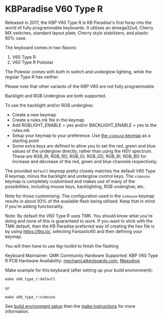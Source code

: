 KBParadise V60 Type R
======================

Released in 2017, the KBP V60 Type R is KB Paradise's first foray into the world of fully programmable keyboards. It utilizes an atmega32u4, Cherry MX switches, standard layout plate, Cherry style stabilizers, and plastic 60% case.

The keyboard comes in two flavors:
1. V60 Type R
2. V60 Type R Polestar

The Polestar comes with both in switch and underglow lighting, while the regular Type R has neither.

Please note that other variants of the KBP V60 are not fully programmable.

Backlight and RGB Underglow are both supported.

To use the backlight and/or RGB underglow:
* Create a new keymap
* Create a rules.mk file in the keymap
* Add RGBLIGHT_ENABLE = yes and/or BACKLIGHT_ENABLE = yes to the rules.mk
* Setup your keymap to your preference.  Use [the `vimouse` keymap](keymaps/vimouse/keymap.c) as a starting point
* Some extra keys are defined to allow you to set the red, green and blue values of the underglow directly, rather than using the HSV spectrum.  These are RGB_RI, RGB_RD, RGB_GI, RGB_GD, RGB_BI, RGB_BD for increase and decrease of the red, green and blue channels respectively.

The provided `default` keymap pretty closely matches the default V60 Type R keymap, minus the backlight and underglow control keys.  The `vimouse` keymap is completely customised and makes use of many of the possibilities, including mouse keys, backlighting, RGB underglow, etc.

Note for those customising: The configuration used in the `vimouse` keymap results in about 93% of the available flash being utilised.  Keep that in mind if you're adding functionality.

Note: By default the V60 Type R uses TMK.  You should know what you're doing and none of this is guaranteed to work.  If you want to stick with the TMK default, then the KB Paradise preferred way of creating the hex file is by using https://tkg.io/, selecting Fantastic60 and then defining your keymap.

You will then have to use tkg-toolkit to finish the flashing

Keyboard Maintainer:  QMK Community
Hardware Supported:  KBP V60 Type R PCB
Hardware Availability: [mechanicalkeyboards.com](https://mechanicalkeyboards.com/search.php?keyword=kbp+v60+type+r), [Massdrop](https://www.massdrop.com/buy/kbparadise-v60-type-r-mechanical-keyboard)

Make example for this keyboard (after setting up your build environment):

    make v60_type_r:default

or

    make v60_type_r:vimouse

See [build environment setup](https://docs.qmk.fm/build_environment_setup.html) then the [make instructions](https://docs.qmk.fm/make_instructions.html) for more information.



